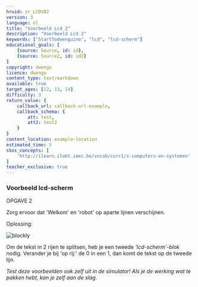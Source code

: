 ```yaml
---
hruid: sr_LCDVB2
version: 3
language: nl
title: "Voorbeeld Lcd 2"
description: "Voorbeeld Lcd 2"
keywords: ["StartTodwenguino", "lcd", "lcd-scherm"]
educational_goals: [
    {source: Source, id: id}, 
    {source: Source2, id: id2}
]
copyright: dwengo
licence: dwengo
content_type: text/markdown
available: true
target_ages: [12, 13, 14]
difficulty: 3
return_value: {
    callback_url: callback-url-example,
    callback_schema: {
        att: test,
        att2: test2
    }
}
content_location: example-location
estimated_time: 5
skos_concepts: [
    'http://ilearn.ilabt.imec.be/vocab/curr1/s-computers-en-systemen'
]
teacher_exclusive: true
---
```


### Voorbeeld lcd-scherm

OPGAVE 2

Zorg ervoor dat 'Welkom' en 'robot' op aparte lijnen verschijnen.

Oplossing:

![blockly](@learning-object/SRM_LED2/nl/3)

Om de tekst in 2 rijen te splitsen, heb je een tweede *'lcd-scherm'-blok* nodig.
Verander je bij 'op rij:' de 0 in een 1, dan komt de tekst op de tweede lijn.

*Test deze voorbeelden ook zelf uit in de simulator! Als je de werking wat te pakken hebt, kan je zelf aan de slag.*